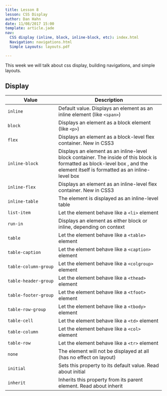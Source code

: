 ```yaml
---
title: Lesson 8
lesson: CSS Display
author: Dan Hahn
date: 11/08/2017 15:00
template: article.jade
nav:
  CSS display (inline, block, inline-block, etc): index.html
  Navigation: navigations.html
  Simple Layouts: layouts.pdf

---
```


This week we will talk about css display, building navigations, and simple layouts.

<span class="more"></span>

## Display

Value	| Description
-- | --
`inline` | 	Default value. Displays an element as an inline element (like `<span>`)	 
`block` | 	Displays an element as a block element (like `<p>`)	 
`flex` | 	Displays an element as a block-level flex container. New in CSS3	 
`inline-block` | 	Displays an element as an inline-level block container. The inside of this block is formatted as block-level box , and the element itself is formatted as an inline-level box	 
`inline-flex` | 	Displays an element as an inline-level flex container. New in CSS3	 
`inline-table` | 	The element is displayed as an inline-level table	 
`list-item` | 	Let the element behave like a `<li>` element	 
`run-in` | 	Displays an element as either block or inline, depending on context	 
`table` | 	Let the element behave like a `<table>` element	 
`table-caption` | 	Let the element behave like a `<caption>` element	 
`table-column-group` | 	Let the element behave like a `<colgroup>` element	 
`table-header-group` | 	Let the element behave like a `<thead>` element	 
`table-footer-group` | 	Let the element behave like a `<tfoot>` element	 
`table-row-group` | 	Let the element behave like a `<tbody>` element	 
`table-cell` | 	Let the element behave like a `<td>` element	 
`table-column` | 	Let the element behave like a `<col>` element	 
`table-row` | 	Let the element behave like a `<tr>` element	 
`none` | 	The element will not be displayed at all (has no effect on layout)	 
`initial` | Sets this property to its default value. Read about initial	 
`inherit` | Inherits this property from its parent element. Read about inherit

<style>
tr td:first-of-type code {white-space: nowrap}
</style>
